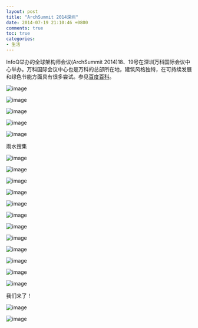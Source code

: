 ```yaml
---
layout: post
title: "ArchSummit 2014深圳"
date: 2014-07-19 21:10:46 +0800
comments: true
toc: true
categories: 
- 生活
---
```


InfoQ举办的全球架构师会议(ArchSummit 2014)18、19号在深圳万科国际会议中心举办。万科国际会议中心也是万科的总部所在地，建筑风格独特，在可持续发展和绿色节能方面具有很多尝试。参见[百度百科](http://baike.baidu.com/view/6272136.htm)。

![image](/myresource/images/archsummit201407/archsummit201407_IMG_1153.jpg)
<!--more-->
![image](/myresource/images/archsummit201407/archsummit201407_IMG_1154.jpg)

![image](/myresource/images/archsummit201407/archsummit201407_IMG_1155.jpg)

![image](/myresource/images/archsummit201407/archsummit201407_IMG_1156.jpg)

![image](/myresource/images/archsummit201407/archsummit201407_IMG_1157.jpg)

雨水搜集

![image](/myresource/images/archsummit201407/archsummit201407_IMG_1158.jpg)

![image](/myresource/images/archsummit201407/archsummit201407_IMG_1160.jpg)

![image](/myresource/images/archsummit201407/archsummit201407_IMG_1162.jpg)

![image](/myresource/images/archsummit201407/archsummit201407_IMG_1166.jpg)

![image](/myresource/images/archsummit201407/archsummit201407_IMG_1167.jpg)

![image](/myresource/images/archsummit201407/archsummit201407_IMG_1168.jpg)

![image](/myresource/images/archsummit201407/archsummit201407_IMG_1169.jpg)

![image](/myresource/images/archsummit201407/archsummit201407_IMG_1170.jpg)

![image](/myresource/images/archsummit201407/archsummit201407_IMG_1171.jpg)

![image](/myresource/images/archsummit201407/archsummit201407_IMG_1172.jpg)

![image](/myresource/images/archsummit201407/archsummit201407_IMG_1173.jpg)

![image](/myresource/images/archsummit201407/archsummit201407_IMG_1174.jpg)

我们来了！

![image](/myresource/images/archsummit201407/archsummit201407_IMG_1333.JPG)

![image](/myresource/images/archsummit201407/archsummit201407_IMG_1334.JPG)
